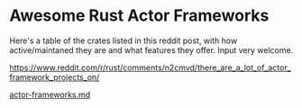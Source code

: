 # Awesome Rust Actor Frameworks

Here's a table of the crates listed in this reddit post,
with how active/maintaned they are and what features they offer.
Input very welcome.

https://www.reddit.com/r/rust/comments/n2cmvd/there_are_a_lot_of_actor_framework_projects_on/

[actor-frameworks.md](./actor-frameworks.md)
